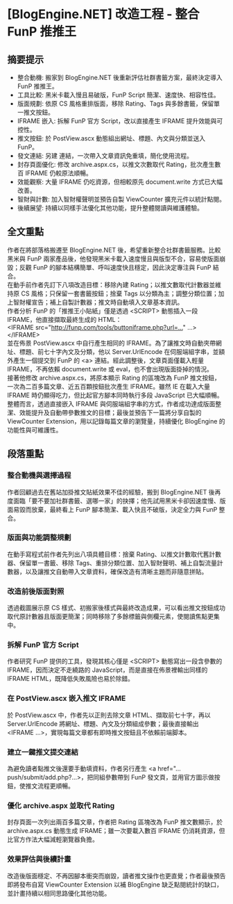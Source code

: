 # [BlogEngine.NET] 改造工程 - 整合 FunP 推推王

## 摘要提示
- 整合動機: 搬家到 BlogEngine.NET 後重新評估社群書籤方案，最終決定導入 FunP 推推王。
- 工具比較: 黑米卡載入慢且易破版，FunP Script 簡潔、速度快、相容性佳。
- 版面規劃: 依原 CS 風格重排版面，移除 Rating、Tags 與多餘書籤，保留單一推文按鈕。
- IFRAME 嵌入: 拆解 FunP 官方 Script，改以直接產生 IFRAME 提升效能與可控性。
- 推文按鈕: 於 PostView.ascx 動態組出網址、標題、內文與分類並送入 FunP。
- 發文連結: 另建 <a> 連結，一次帶入文章資訊免重填，簡化使用流程。
- 封存頁面優化: 修改 archive.aspx.cs，以推文次數取代 Rating，批次產生數百 IFRAME 仍較原法順暢。
- 效能觀察: 大量 IFRAME 仍吃資源，但相較原先 document.write 方式已大幅改善。
- 智財與計數: 加入智財權聲明並預告自製 ViewCounter 擴充元件以統計點閱。
- 後續展望: 持續以同樣手法優化其他功能，提升整體閱讀與維護體驗。

## 全文重點
作者在將部落格搬遷至 BlogEngine.NET 後，希望重新整合社群書籤服務。比較黑米與 FunP 兩家產品後，他發現黑米卡載入速度慢且與版型不合，容易使版面崩毀；反觀 FunP 的腳本結構簡單、呼叫速度快且穩定，因此決定專注與 FunP 結合。  
在動手前作者先訂下八項改造目標：移除內建 Rating；以推文數取代計數器並維持原 CS 風格；只保留一套書籤按鈕；捨棄 Tags 以分類為主；調整分類位置；加上智財權宣告；補上自製計數器；推文時自動填入文章基本資訊。  
作者分析 FunP 的「推推王小貼紙」僅是透過 &lt;SCRIPT&gt; 動態插入一段 IFRAME，他直接擷取最終生成的 HTML：  
&lt;IFRAME src="http://funp.com/tools/buttoniframe.php?url=…" …&gt;&lt;/IFRAME&gt;  
並在佈景 PostView.ascx 中自行產生相同的 IFRAME。為了讓推文時自動夾帶網址、標題、前七十字內文及分類，他以 Server.UrlEncode 在伺服端組字串，並額外產生一個提交到 FunP 的 &lt;a&gt; 連結。經此調整後，文章頁面僅載入輕量 IFRAME，不再依賴 document.write 或 eval，也不會出現版面掛掉的情況。  
接著他修改 archive.aspx.cs，將原本顯示 Rating 的區塊改為 FunP 推文按鈕，一次為二百多篇文章、近五百顆按鈕批次產生 IFRAME。雖然 IE 在載入大量 IFRAME 時仍顯得吃力，但比起官方腳本同時執行多段 JavaScript 已大幅順暢。  
整體而言，透過直接嵌入 IFRAME 與伺服端組字串的方式，作者成功達成版面整潔、效能提升及自動帶參數推文的目標；最後並預告下一篇將分享自製的 ViewCounter Extension，用以記錄每篇文章的瀏覽量，持續優化 BlogEngine 的功能性與可維護性。

## 段落重點
### 整合動機與選擇過程
作者回顧過去在舊站加掛推文貼紙效果不佳的經驗，搬到 BlogEngine.NET 後再度面臨「要不要加社群書籤、選哪一家」的抉擇；他先試用黑米卡卻因速度慢、版面易毀而放棄，最終看上 FunP 腳本簡潔、載入快且不破版，決定全力與 FunP 整合。

### 版面與功能調整規劃
在動手寫程式前作者先列出八項具體目標：捨棄 Rating、以推文計數取代舊計數器、保留單一書籤、移除 Tags、重排分類位置、加入智財聲明、補上自製流量計數器，以及讓推文自動帶入文章資料，確保改造有清晰主題而非隨意拼貼。

### 改造前後版面對照
透過截圖展示原 CS 樣式、初搬家後樣式與最終改造成果，可以看出推文按鈕成功取代原計數器且版面更簡潔；同時移除了多餘標籤與側欄元素，使閱讀焦點更集中。

### 拆解 FunP 官方 Script
作者研究 FunP 提供的工具，發現其核心僅是 &lt;SCRIPT&gt; 動態寫出一段含參數的 IFRAME，因而決定不走繞路的 JavaScript，而是直接在佈景裡輸出同樣的 IFRAME HTML，既降低失敗風險也易於除錯。

### 在 PostView.ascx 嵌入推文 IFRAME
於 PostView.ascx 中，作者先以正則去除文章 HTML、擷取前七十字，再以 Server.UrlEncode 將網址、標題、內文及分類組成參數；最後直接輸出 &lt;IFRAME …&gt;，實現每篇文章都有即時推文按鈕且不依賴前端脚本。

### 建立一鍵推文提交連結
為避免讀者點推文後還要手動填資料，作者另行產生 &lt;a href="…push/submit/add.php?...&gt;，把同組參數帶到 FunP 發文頁，並用官方圖示做按鈕，使推文流程更順暢。

### 優化 archive.aspx 並取代 Rating
封存頁面一次列出兩百多篇文章，作者把 Rating 區塊改為 FunP 推文數顯示，於 archive.aspx.cs 動態生成 IFRAME；雖一次要載入數百 IFRAME 仍消耗資源，但比官方作法大幅減輕瀏覽器負擔。

### 效果評估與後續計畫
改造後版面穩定、不再因腳本衝突而崩毀，讀者推文操作也更直覺；作者最後預告即將發布自寫 ViewCounter Extension 以補 BlogEngine 缺乏點閱統計的缺口，並計畫持續以相同思路優化其他功能。